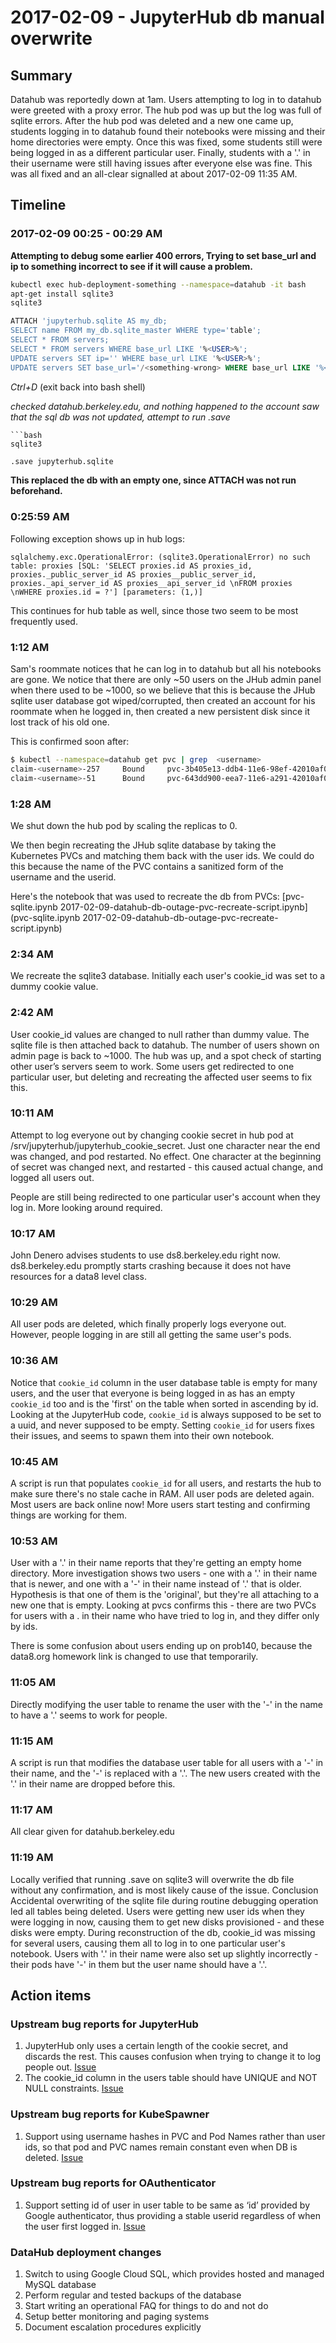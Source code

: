 # 2017-02-09 - JupyterHub db manual overwrite
## Summary ##
Datahub was reportedly down at 1am. Users attempting to log in to datahub were greeted with a proxy error. The hub pod was up but the log was full of sqlite errors. After the hub pod was deleted and a new one came up, students logging in to datahub found their notebooks were missing and their home directories were empty. Once this was fixed, some students still were being logged in as a different particular user. Finally, students with a '.' in their username were still having issues after everyone else was fine. This was all fixed and an all-clear signalled at about 2017-02-09 11:35 AM.


## Timeline ##
### 2017-02-09 00:25 - 00:29 AM ###

**Attempting to debug some earlier 400 errors, Trying to set base_url and ip to something incorrect to see if it will cause a problem.**

```bash
kubectl exec hub-deployment-something --namespace=datahub -it bash
apt-get install sqlite3
sqlite3
```
```sql
ATTACH 'jupyterhub.sqlite AS my_db;
SELECT name FROM my_db.sqlite_master WHERE type='table';
SELECT * FROM servers;
SELECT * FROM servers WHERE base_url LIKE '%<USER>%';
UPDATE servers SET ip='' WHERE base_url LIKE '%<USER>%';
UPDATE servers SET base_url='/<something-wrong> WHERE base_url LIKE '%<USER>%';
```
*Ctrl+D* (exit back into bash shell)

*checked datahub.berkeley.edu, and nothing happened to the account*
*saw that the sql db was not updated, attempt to run .save*
```
```bash
sqlite3
```
```sql
.save jupyterhub.sqlite
```

**This replaced the db with an empty one, since ATTACH was not run beforehand.**


### 0:25:59 AM ###


Following exception shows up in hub logs:

```
sqlalchemy.exc.OperationalError: (sqlite3.OperationalError) no such table: proxies [SQL: 'SELECT proxies.id AS proxies_id, proxies._public_server_id AS proxies__public_server_id, proxies._api_server_id AS proxies__api_server_id \nFROM proxies \nWHERE proxies.id = ?'] [parameters: (1,)]
```

This continues for hub table as well, since those two seem to be most frequently used.

### 1:12 AM ###

Sam's roommate notices that he can log in to datahub but all his notebooks are gone. We notice that there are only ~50 users on the JHub admin panel when there used to be ~1000, so we believe that this is because the JHub sqlite user database got wiped/corrupted, then created an account for his roommate when he logged in, then created a new persistent disk since it lost track of his old one.

This is confirmed soon after:


```bash
$ kubectl --namespace=datahub get pvc | grep  <username>
claim-<username>-257     Bound     pvc-3b405e13-ddb4-11e6-98ef-42010af000c3   10Gi       RWO           21d
claim-<username>-51      Bound     pvc-643dd900-eea7-11e6-a291-42010af000c3   10Gi       RWO           5m
```

### 1:28 AM  ###


We shut down the hub pod by scaling the replicas to 0.

We then begin recreating the JHub sqlite database by taking the Kubernetes PVCs and matching them back with the user ids. We could do this because the name of the PVC contains a sanitized form of the username and the userid.

Here's the notebook that was used to recreate the db from PVCs: [pvc-sqlite.ipynb 2017-02-09-datahub-db-outage-pvc-recreate-script.ipynb](pvc-sqlite.ipynb 2017-02-09-datahub-db-outage-pvc-recreate-script.ipynb)


### 2:34 AM  ###

We recreate the sqlite3 database. Initially each user's cookie_id was set to a dummy cookie value.


### 2:42 AM ###


User cookie_id values are changed to null rather than dummy value. The sqlite file is then attached back to datahub. The number of users shown on admin page is back to ~1000. The hub was up, and a spot check of starting other user’s servers seem to work. Some users get redirected to one particular user, but deleting and recreating the affected user seems to fix this.


### 10:11 AM ###


Attempt to log everyone out by changing cookie secret in hub pod at /srv/jupyterhub/jupyterhub_cookie_secret. Just one character near the end was changed, and pod restarted. No effect. One character at the beginning of secret was changed next, and restarted - this caused actual change, and logged all users out.

People are still being redirected to one particular user's account when they log in. More looking around required.

### 10:17 AM ###


John Denero advises students to use ds8.berkeley.edu right now. ds8.berkeley.edu promptly starts crashing because it does not have resources for a data8 level class.


### 10:29 AM ###


All user pods are deleted, which finally properly logs everyone out. However, people logging in are still all getting the same user's pods.


### 10:36 AM ###


Notice that `cookie_id` column in the user database table is empty for many users, and the user that everyone is being logged in as has an empty `cookie_id` too and is the 'first' on the table when sorted in ascending by id. Looking at the JupyterHub code, `cookie_id` is always supposed to be set to a uuid, and never supposed to be empty. Setting `cookie_id` for users fixes their issues, and seems to spawn them into their own notebook.


### 10:45 AM ###


A script is run that populates `cookie_id` for all users, and restarts the hub to make sure there's no stale cache in RAM. All user pods are deleted again. Most users are back online now! More users start testing and confirming things are working for them.


### 10:53 AM ###


User with a '.' in their name reports that they're getting an empty home directory. More investigation shows two users - one with a '.' in their name that is newer, and one with a '-' in their name instead of '.' that is older. Hypothesis is that one of them is the 'original', but they're all attaching to a new one that is empty. Looking at pvcs confirms this - there are two PVCs for users with a . in their name who have tried to log in, and they differ only by ids.


There is some confusion about users ending up on prob140, because the data8.org homework link is changed to use that temporarily.


### 11:05 AM ###


Directly modifying the user table to rename the user with the '-' in the name to have a '.' seems to work for people.


### 11:15 AM ###


A script is run that modifies the database user table for all users with a '-' in their name, and the '-' is replaced with a '.'. The new users created with the '.' in their name are dropped before this.


### 11:17 AM ###


All clear given for datahub.berkeley.edu


### 11:19 AM ###


Locally verified that running .save <filename> on sqlite3 will overwrite the db file without any confirmation, and is most likely cause of the issue.
Conclusion
Accidental overwriting of the sqlite file during routine debugging operation led all tables being deleted. Users were getting new user ids when they were logging in now, causing them to get new disks provisioned - and these disks were empty. During reconstruction of the db, cookie_id was missing for several users, causing them all to log in to one particular user's notebook. Users with '.' in their name were also set up slightly incorrectly - their pods have '-' in them but the user name should have a '.'.


## Action items ##

### Upstream bug reports for JupyterHub ###

1. JupyterHub only uses a certain length of the cookie secret, and discards the rest. This causes confusion when trying to change it to log people out. [Issue](https://github.com/jupyterhub/jupyterhub/issues/986)
2. The cookie_id column in the users table should have UNIQUE and NOT NULL constraints. [Issue](https://github.com/jupyterhub/jupyterhub/issues/985)


### Upstream bug reports for KubeSpawner ###

1. Support using username hashes in PVC and Pod Names rather than user ids, so that pod and PVC names remain constant even when DB is deleted. [Issue](https://github.com/jupyterhub/kubespawner/issues/21)


### Upstream bug reports for OAuthenticator ###
1. Support setting id of user in user table to be same as ‘id’ provided by Google authenticator, thus providing a stable userid regardless of when the user first logged in. [Issue](https://github.com/jupyterhub/oauthenticator/issues/65)


### DataHub deployment changes ###
1. Switch to using Google Cloud SQL, which provides hosted and managed MySQL database
2. Perform regular and tested backups of the database
3. Start writing an operational FAQ for things to do and not do
4. Setup better monitoring and paging systems
5. Document escalation procedures explicitly
